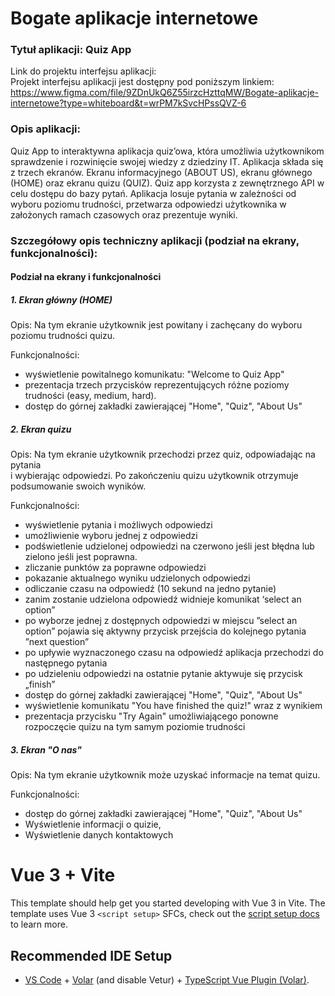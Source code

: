 # Bogate aplikacje internetowe

### Tytuł aplikacji: Quiz App 

Link do projektu interfejsu aplikacji:  
Projekt interfejsu aplikacji jest dostępny pod poniższym linkiem:   
<https://www.figma.com/file/9ZDnUkQ6Z55irzcHzttqMW/Bogate-aplikacje-internetowe?type=whiteboard&t=wrPM7kSvcHPssQVZ-6>

### Opis aplikacji:  
Quiz App to interaktywna aplikacja quiz’owa, która umożliwia użytkownikom sprawdzenie i rozwinięcie swojej wiedzy z dziedziny IT. Aplikacja składa się z trzech ekranów. Ekranu informacyjnego (ABOUT US), ekranu głównego (HOME) oraz ekranu quizu (QUIZ). Quiz app korzysta z zewnętrznego API w celu dostępu do bazy pytań. Aplikacja losuje pytania w zależności od wyboru poziomu trudności, przetwarza odpowiedzi użytkownika w założonych ramach czasowych oraz prezentuje wyniki. 

### Szczegółowy opis techniczny aplikacji (podział na ekrany, funkcjonalności):  

#### Podział na ekrany i funkcjonalności  

##### 1. Ekran główny (HOME)  
Opis: Na tym ekranie użytkownik jest powitany i zachęcany do wyboru poziomu trudności quizu.  

Funkcjonalności:  
- wyświetlenie powitalnego komunikatu: "Welcome to Quiz App"  
-	prezentacja trzech przycisków reprezentujących różne poziomy trudności (easy, medium, hard).  
-	dostęp do górnej zakładki zawierającej "Home", "Quiz", "About Us"

##### 2. Ekran quizu
Opis: Na tym ekranie użytkownik przechodzi przez quiz, odpowiadając na pytania   
i wybierając odpowiedzi. Po zakończeniu quizu użytkownik otrzymuje podsumowanie swoich wyników.  

Funkcjonalności:     
- wyświetlenie pytania i możliwych odpowiedzi  
-	umożliwienie wyboru jednej z odpowiedzi   
-	podświetlenie udzielonej odpowiedzi na czerwono jeśli jest błędna lub zielono jeśli jest poprawna.  
-	zliczanie punktów za poprawne odpowiedzi  
-	pokazanie aktualnego wyniku udzielonych odpowiedzi  
-	odliczanie czasu na odpowiedź (10 sekund na jedno pytanie)  
-	zanim zostanie udzielona odpowiedź widnieje komunikat ‘select an option”  
-	po wyborze jednej z dostępnych odpowiedzi w miejscu ”select an option” pojawia się aktywny przycisk przejścia do kolejnego pytania ”next question”  
-	po upływie wyznaczonego czasu na odpowiedź aplikacja przechodzi do następnego pytania  
-	po udzieleniu odpowiedzi na ostatnie pytanie aktywuje się przycisk „finish”  
-	dostęp do górnej zakładki zawierającej "Home", "Quiz", "About Us"  
-	wyświetlenie komunikatu "You have finished the quiz!" wraz z wynikiem  
-	prezentacja przycisku "Try Again" umożliwiającego ponowne rozpoczęcie quizu na tym samym poziomie trudności  

##### 3. Ekran "O nas"
Opis: Na tym ekranie użytkownik może uzyskać informacje na temat quizu.  

Funkcjonalności:  

- dostęp do górnej zakładki zawierającej "Home", "Quiz", "About Us"  
-	Wyświetlenie informacji o quizie,  
-	Wyświetlenie danych kontaktowych  





# Vue 3 + Vite

This template should help get you started developing with Vue 3 in Vite. The template uses Vue 3 `<script setup>` SFCs, check out the [script setup docs](https://v3.vuejs.org/api/sfc-script-setup.html#sfc-script-setup) to learn more.

## Recommended IDE Setup

- [VS Code](https://code.visualstudio.com/) + [Volar](https://marketplace.visualstudio.com/items?itemName=Vue.volar) (and disable Vetur) + [TypeScript Vue Plugin (Volar)](https://marketplace.visualstudio.com/items?itemName=Vue.vscode-typescript-vue-plugin).
